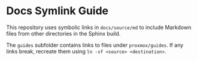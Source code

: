 # Docs Symlink Guide

This repository uses symbolic links in `docs/source/md` to include Markdown files from other directories in the Sphinx build.

The `guides` subfolder contains links to files under `proxmox/guides`. If any links break, recreate them using `ln -sf <source> <destination>`.

